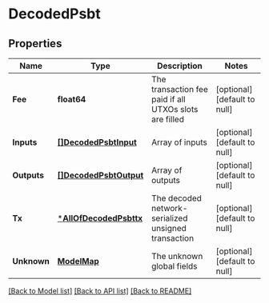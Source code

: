 # DecodedPsbt

## Properties
Name | Type | Description | Notes
------------ | ------------- | ------------- | -------------
**Fee** | **float64** | The transaction fee paid if all UTXOs slots are filled | [optional] [default to null]
**Inputs** | [**[]DecodedPsbtInput**](DecodedPSBTInput.md) | Array of inputs | [optional] [default to null]
**Outputs** | [**[]DecodedPsbtOutput**](DecodedPSBTOutput.md) | Array of outputs | [optional] [default to null]
**Tx** | [***AllOfDecodedPsbttx**](AllOfDecodedPsbttx.md) | The decoded network-serialized unsigned transaction | [optional] [default to null]
**Unknown** | [**ModelMap**](interface{}.md) | The unknown global fields | [optional] [default to null]

[[Back to Model list]](../README.md#documentation-for-models) [[Back to API list]](../README.md#documentation-for-api-endpoints) [[Back to README]](../README.md)

